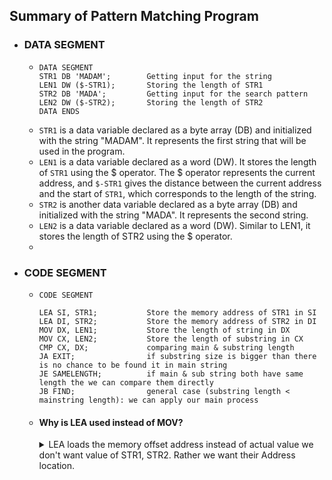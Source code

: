 ## Summary of Pattern Matching Program
- ### DATA SEGMENT
  - ```assembly
    DATA SEGMENT
    STR1 DB 'MADAM';        Getting input for the string
    LEN1 DW ($-STR1);       Storing the length of STR1
    STR2 DB 'MADA';         Getting input for the search pattern
    LEN2 DW ($-STR2);       Storing the length of STR2
    DATA ENDS
    ```
  - `STR1` is a data variable declared as a byte array (DB) and initialized with the string "MADAM". It represents the first string that will be used in the program.
  - `LEN1` is a data variable declared as a word (DW). It stores the length of `STR1` using the $ operator. The $ operator represents the current address, and `$-STR1` gives the distance between the current address and the start of `STR1`, which corresponds to the length of the string.
  - `STR2` is another data variable declared as a byte array (DB) and initialized with the string "MADA". It represents the second string.
  - `LEN2` is a data variable declared as a word (DW). Similar to LEN1, it stores the length of STR2 using the $ operator.
  - 
- ### CODE SEGMENT
  - ```assembly
    CODE SEGMENT
    
    LEA SI, STR1;           Store the memory address of STR1 in SI
    LEA DI, STR2;           Store the memory address of STR2 in DI
    MOV DX, LEN1;           Store the length of string in DX
    MOV CX, LEN2;           Store the length of substring in CX
    CMP CX, DX;             comparing main & substring length
    JA EXIT;                if substring size is bigger than there is no chance to be found it in main string
    JE SAMELENGTH;          if main & sub string both have same length the we can compare them directly
    JB FIND;                general case (substring length < mainstring length): we can apply our main process  
    ```
  - #### Why is LEA used instead of MOV?
    <details>
      <summary>LEA loads the memory offset address instead of actual value we don't want value of STR1, STR2. Rather we want their Address location.</summary>
    In the given code snippet, the LEA instruction is used to load the effective address of a memory operand into a register. Let's examine the lines: 

    ```assembly
    LEA SI, STR1
    LEA DI, STR2
    ```
    Here, LEA SI, STR1 loads the effective address of the STR1 variable into the SI register, and LEA DI, STR2 loads the effective address of the STR2 variable into the DI register.

    The LEA (Load Effective Address) instruction is commonly used to calculate and load the offset of a memory operand into a register without actually dereferencing or accessing the memory location. It allows us to perform arithmetic operations on the address of a variable and store the resulting address in a register.

    In this case, LEA is used instead of MOV because we want to load the addresses of the strings STR1 and STR2, not their values. Using MOV with the immediate mode (MOV SI, OFFSET STR1) would result in loading the actual value of STR1 into the SI register rather than its address.

    By loading the addresses of the strings into the SI and DI registers, they can be used as source (SI) and destination (DI) indices for string operations like string comparison, concatenation, or any other string manipulation tasks.
    </details>